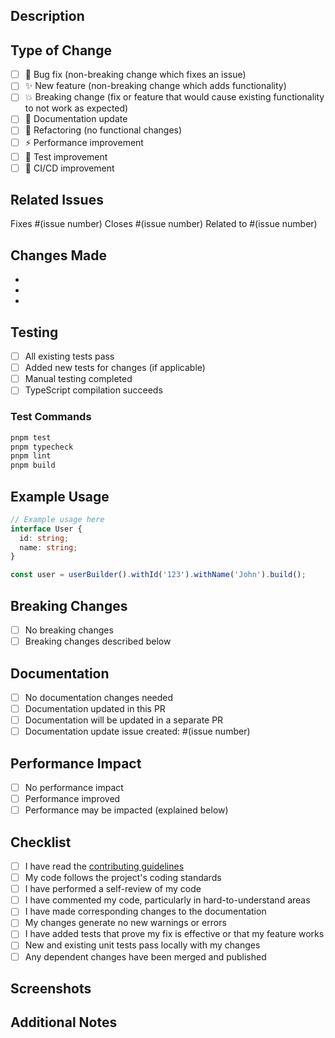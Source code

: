 ## Description

<!-- Provide a brief description of the changes in this PR -->

## Type of Change

<!-- Mark the relevant option with an [x] -->

- [ ] 🐛 Bug fix (non-breaking change which fixes an issue)
- [ ] ✨ New feature (non-breaking change which adds functionality)
- [ ] 💥 Breaking change (fix or feature that would cause existing functionality
      to not work as expected)
- [ ] 📖 Documentation update
- [ ] 🔧 Refactoring (no functional changes)
- [ ] ⚡ Performance improvement
- [ ] 🧪 Test improvement
- [ ] 🔄 CI/CD improvement

## Related Issues

<!-- Link to any related issues -->

Fixes #(issue number) Closes #(issue number) Related to #(issue number)

## Changes Made

<!-- List the main changes made in this PR -->

-
-
-

## Testing

<!-- Describe the tests you ran and how to reproduce them -->

- [ ] All existing tests pass
- [ ] Added new tests for changes (if applicable)
- [ ] Manual testing completed
- [ ] TypeScript compilation succeeds

### Test Commands

```bash
pnpm test
pnpm typecheck
pnpm lint
pnpm build
```

## Example Usage

<!-- If applicable, provide example usage of the new feature or changes -->

```typescript
// Example usage here
interface User {
  id: string;
  name: string;
}

const user = userBuilder().withId('123').withName('John').build();
```

## Breaking Changes

<!-- If this is a breaking change, describe what changes users need to make -->

- [ ] No breaking changes
- [ ] Breaking changes described below

<!-- If breaking changes, describe them here -->

## Documentation

<!-- How does this change affect documentation? -->

- [ ] No documentation changes needed
- [ ] Documentation updated in this PR
- [ ] Documentation will be updated in a separate PR
- [ ] Documentation update issue created: #(issue number)

## Performance Impact

<!-- Describe any performance implications -->

- [ ] No performance impact
- [ ] Performance improved
- [ ] Performance may be impacted (explained below)

<!-- If performance impact, explain here -->

## Checklist

<!-- Check all that apply -->

- [ ] I have read the [contributing guidelines](CONTRIBUTING.md)
- [ ] My code follows the project's coding standards
- [ ] I have performed a self-review of my code
- [ ] I have commented my code, particularly in hard-to-understand areas
- [ ] I have made corresponding changes to the documentation
- [ ] My changes generate no new warnings or errors
- [ ] I have added tests that prove my fix is effective or that my feature works
- [ ] New and existing unit tests pass locally with my changes
- [ ] Any dependent changes have been merged and published

## Screenshots

<!-- If applicable, add screenshots to help explain your changes -->

## Additional Notes

<!-- Add any other context about the PR here -->
